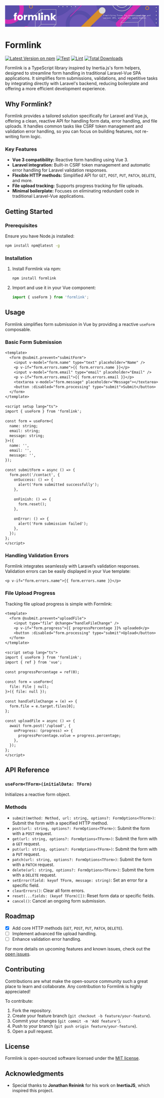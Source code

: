 [![Formlink](./assets/Banner.png)](https://github.com/Thavarshan/formlink)

# Formlink

[![Latest Version on npm](https://img.shields.io/npm/v/formlink.svg)](https://www.npmjs.com/package/formlink)
[![Test](https://github.com/Thavarshan/formlink/actions/workflows/test.yml/badge.svg)](https://github.com/Thavarshan/formlink/actions/workflows/test.yml)
[![Lint](https://github.com/Thavarshan/formlink/actions/workflows/lint.yml/badge.svg)](https://github.com/Thavarshan/formlink/actions/workflows/lint.yml)
[![Total Downloads](https://img.shields.io/npm/dt/formlink.svg)](https://www.npmjs.com/package/formlink)

Formlink is a TypeScript library inspired by Inertia.js's form helpers, designed to streamline form handling in traditional Laravel-Vue SPA applications. It simplifies form submissions, validations, and repetitive tasks by integrating directly with Laravel's backend, reducing boilerplate and offering a more efficient development experience.

## Why Formlink?

Formlink provides a tailored solution specifically for Laravel and Vue.js, offering a clean, reactive API for handling form data, error handling, and file uploads. It handles common tasks like CSRF token management and validation error handling, so you can focus on building features, not re-writing form logic.

### Key Features

- **Vue 3 compatibility:** Reactive form handling using Vue 3.
- **Laravel integration:** Built-in CSRF token management and automatic error handling for Laravel validation responses.
- **Flexible HTTP methods:** Simplified API for `GET`, `POST`, `PUT`, `PATCH`, `DELETE`, and more.
- **File upload tracking:** Supports progress tracking for file uploads.
- **Minimal boilerplate:** Focuses on eliminating redundant code in traditional Laravel-Vue applications.

## Getting Started

### Prerequisites

Ensure you have Node.js installed:

```bash
npm install npm@latest -g
```

### Installation

1. Install Formlink via npm:

   ```bash
   npm install formlink
   ```

2. Import and use it in your Vue component:

   ```javascript
   import { useForm } from 'formlink';
   ```

## Usage

Formlink simplifies form submission in Vue by providing a reactive `useForm` composable.

### Basic Form Submission

```vue
<template>
  <form @submit.prevent="submitForm">
    <input v-model="form.name" type="text" placeholder="Name" />
    <p v-if="form.errors.name">{{ form.errors.name }}</p>
    <input v-model="form.email" type="email" placeholder="Email" />
    <p v-if="form.errors.email">{{ form.errors.email }}</p>
    <textarea v-model="form.message" placeholder="Message"></textarea>
    <button :disabled="form.processing" type="submit">Submit</button>
  </form>
</template>

<script setup lang="ts">
import { useForm } from 'formlink';

const form = useForm<{
  name: string;
  email: string;
  message: string;
}>({
  name: '',
  email: '',
  message: '',
});

const submitForm = async () => {
  form.post('/contact', {
    onSuccess: () => {
      alert('Form submitted successfully');
    },

    onFinish: () => {
      form.reset();
    },

    onError: () => {
      alert('Form submission failed');
    },
  });
};
</script>
```

### Handling Validation Errors

Formlink integrates seamlessly with Laravel’s validation responses. Validation errors can be easily displayed in your Vue template:

```vue
<p v-if="form.errors.name">{{ form.errors.name }}</p>
```

### File Upload Progress

Tracking file upload progress is simple with Formlink:

```vue
<template>
  <form @submit.prevent="uploadFile">
    <input type="file" @change="handleFileChange" />
    <p v-if="form.progress">{{ progressPercentage }}% uploaded</p>
    <button :disabled="form.processing" type="submit">Upload</button>
  </form>
</template>

<script setup lang="ts">
import { useForm } from 'formlink';
import { ref } from 'vue';

const progressPercentage = ref(0);

const form = useForm<{
  file: File | null;
}>({ file: null });

const handleFileChange = (e) => {
  form.file = e.target.files[0];
};

const uploadFile = async () => {
  await form.post('/upload', {
    onProgress: (progress) => {
      progressPercentage.value = progress.percentage;
    },
  });
};
</script>
```

## API Reference

### `useForm<TForm>(initialData: TForm)`

Initializes a reactive form object.

### Methods

- `submit(method: Method, url: string, options?: FormOptions<TForm>)`: Submit the form with a specified HTTP method.
- `post(url: string, options?: FormOptions<TForm>)`: Submit the form with a `POST` request.
- `get(url: string, options?: FormOptions<TForm>)`: Submit the form with a `GET` request.
- `put(url: string, options?: FormOptions<TForm>)`: Submit the form with a `PUT` request.
- `patch(url: string, options?: FormOptions<TForm>)`: Submit the form with a `PATCH` request.
- `delete(url: string, options?: FormOptions<TForm>)`: Submit the form with a `DELETE` request.
- `setError(field: keyof TForm, message: string)`: Set an error for a specific field.
- `clearErrors()`: Clear all form errors.
- `reset(...fields: (keyof TForm)[])`: Reset form data or specific fields.
- `cancel()`: Cancel an ongoing form submission.

## Roadmap

- [x] Add core HTTP methods (`GET`, `POST`, `PUT`, `PATCH`, `DELETE`).
- [ ] Implement advanced file upload handling.
- [ ] Enhance validation error handling.

For more details on upcoming features and known issues, check out the [open issues](https://github.com/Thavarshan/formlink/issues).

## Contributing

Contributions are what make the open-source community such a great place to learn and collaborate. Any contribution to Formlink is highly appreciated!

To contribute:

1. Fork the repository.
2. Create your feature branch (`git checkout -b feature/your-feature`).
3. Commit your changes (`git commit -m 'Add feature'`).
4. Push to your branch (`git push origin feature/your-feature`).
5. Open a pull request.

## License

Formlink is open-sourced software licensed under the [MIT license](LICENSE.md).

## Acknowledgments

- Special thanks to **Jonathan Reinink** for his work on **InertiaJS**, which inspired this project.
